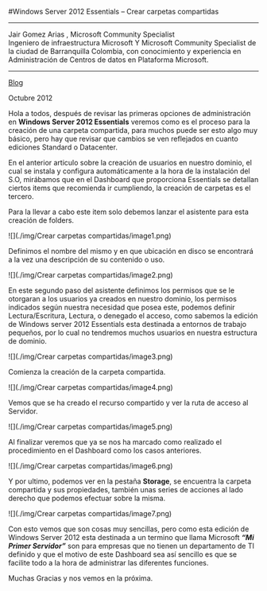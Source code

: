 



<properties
	pageTitle="Windows Server 2012 Essentials – Crear carpetas compartidas"
	description="Windows Server 2012 Essentials – Crear carpetas compartidas"
	services="servers"
	documentationCenter=""
	authors="andygonusa"
	manager=""
	editor="andygonusa"/>

<tags
	ms.service="servers"
	ms.workload="WS2012"
	ms.tgt_pltfrm="na"
	ms.devlang="na"
	ms.topic="how-to-article"
	ms.date="05/16/2016"
	ms.author="andygonusa"/>


#Windows Server 2012 Essentials – Crear carpetas compartidas

-------------------------------------
Jair Gomez Arias , Microsoft Community Specialist                   
Ingeniero de infraestructura Microsoft Y Microsoft Community Specialist de la ciudad de Barranquilla Colombia, con conocimiento y experiencia en Administración de Centros de datos en Plataforma Microsoft.   

---------------

  [Blog](http://blogs.itpro.es/jairgomez/)
  
Octubre 2012




Hola a todos, después de revisar las primeras opciones de administración
en **Windows Server 2012 Essentials** veremos como es el proceso para la
creación de una carpeta compartida, para muchos puede ser esto algo muy
básico, pero hay que revisar que cambios se ven reflejados en cuanto
ediciones Standard o Datacenter.

En el anterior articulo sobre la creación de usuarios en nuestro
dominio, el cual se instala y configura automáticamente a la hora de la
instalación del S.O, mirábamos que en el Dashboard que proporciona
Essentials se detallan ciertos items que recomienda ir cumpliendo, la
creación de carpetas es el tercero.

Para la llevar a cabo este item solo debemos lanzar el asistente para
esta creación de folders.

![](./img/Crear carpetas compartidas/image1.png)


Definimos el nombre del mismo y en que ubicación en disco se encontrará
a la vez una descripción de su contenido o uso.

![](./img/Crear carpetas compartidas/image2.png)
    

En este segundo paso del asistente definimos los permisos que se le
otorgaran a los usuarios ya creados en nuestro dominio, los permisos
indicados según nuestra necesidad que posea este, podemos definir
Lectura/Escritura, Lectura, o denegado el acceso, como sabemos la
edición de Windows server 2012 Essentials esta destinada a entornos de
trabajo pequeños, por lo cual no tendremos muchos usuarios en nuestra
estructura de dominio.

![](./img/Crear carpetas compartidas/image3.png)
    

Comienza la creación de la carpeta compartida.

![](./img/Crear carpetas compartidas/image4.png)
    

Vemos que se ha creado el recurso compartido y ver la ruta de acceso al
Servidor.

![](./img/Crear carpetas compartidas/image5.png)
    

Al finalizar veremos que ya se nos ha marcado como realizado el
procedimiento en el Dashboard como los casos anteriores.

![](./img/Crear carpetas compartidas/image6.png)

Y por ultimo, podemos ver en la pestaña **Storage**, se encuentra la
carpeta compartida y sus propiedades, también unas series de acciones al
lado derecho que podemos efectuar sobre la misma.

![](./img/Crear carpetas compartidas/image7.png)

Con esto vemos que son cosas muy sencillas, pero como esta edición de
Windows Server 2012 esta destinada a un termino que llama Microsoft
***“Mi Primer Servidor”*** son para empresas que no tienen un
departamento de TI definido y que el motivo de este Dashboard sea así
sencillo es que se facilite todo a la hora de administrar las diferentes
funciones.

Muchas Gracias y nos vemos en la próxima.
